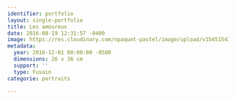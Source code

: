 ```yaml
---
identifier: portfolio
layout: single-portfolio
title: Les amoureux
date: 2016-08-19 12:31:57 -0400
image: https://res.cloudinary.com/npaquet-pastel/image/upload/v1545154346/Les-amoureux-fusain-26-X-36-cm-2016.jpg
metadata:
  year: 2016-12-01 00:00:00 -0500
  dimensions: 26 x 36 cm
  support: ''
  type: Fusain
categorie: portraits

---
```

